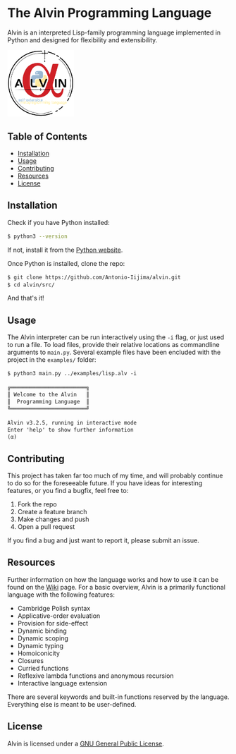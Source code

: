 # The Alvin Programming Language

Alvin is an interpreted Lisp-family programming language implemented in Python and designed for flexibility and extensibility. 

<img src="https://github.com/Antonio-Iijima/alvin/blob/main/Alvin%20Logo.png?raw=true" width=30%>


## Table of Contents

- [Installation](#installation)
- [Usage](#usage)
- [Contributing](#contributing)
- [Resources](#resources)
- [License](#license)


## Installation

Check if you have Python installed:

```bash
$ python3 --version
```

If not, install it from the [Python website](https://www.python.org/).

Once Python is installed, clone the repo:

```bash
$ git clone https://github.com/Antonio-Iijima/alvin.git
$ cd alvin/src/
```

And that's it!


## Usage

The Alvin interpreter can be run interactively using the `-i` flag, or just used to run a file. To load files, provide their relative locations as commandline arguments to `main.py`. Several example files have been encluded with the project in the `examples/` folder:

```
$ python3 main.py ../examples/lisp.alv -i

╔════════════════════════╗
║ Welcome to the Alvin   ║
║  Programming Language  ║
╚════════════════════════╝

Alvin v3.2.5, running in interactive mode
Enter 'help' to show further information
(α)
```


## Contributing

This project has taken far too much of my time, and will probably continue to do so for the foreseeable future. If you have ideas for interesting features, or you find a bugfix, feel free to:

1.	Fork the repo
2.	Create a feature branch
3.	Make changes and push
4.	Open a pull request 

If you find a bug and just want to report it, please submit an issue.


## Resources

Further information on how the language works and how to use it can be found on the [Wiki](https://github.com/Antonio-Iijima/alvin/wiki) page. For a basic overview, Alvin is a primarily functional language with the following features:

- Cambridge Polish syntax
- Applicative-order evaluation
- Provision for side-effect
- Dynamic binding
- Dynamic scoping
- Dynamic typing
- Homoiconicity
- Closures
- Curried functions
- Reflexive lambda functions and anonymous recursion
- Interactive language extension

There are several keywords and built-in functions reserved by the language. Everything else is meant to be user-defined.


## License


Alvin is licensed under a [GNU General Public License](https://github.com/Antonio-Iijima/alvin/blob/main/LICENSE).